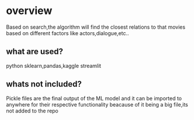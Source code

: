 # overview

Based on search,the algorithm will find the closest relations to that movies based on different factors like actors,dialogue,etc..

## what are used?
python
sklearn,pandas,kaggle
streamlit

## whats not included?

Pickle files are the final output of the ML model and it can be imported to anywhere for their respective functionality
beacause of it being a big file,its not added to the repo


